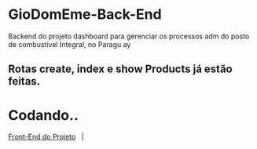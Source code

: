 <html>
<h1> GioDomEme-Back-End </h1> 
Backend do projeto dashboard  para gerenciar os processos adm do posto de combustível  Integral, no Paragu ay 
<h2> Rotas create, index e show Products já estão feitas.</h2>
<h1>Codando.. </h1>

<a href="https://github.com/gioinsfran1998/GioDom-FrontEnd-Web"> Front-End do Projeto</a>&nbsp;&nbsp;&nbsp;|&nbsp;&nbsp;&nbsp;

</html>
